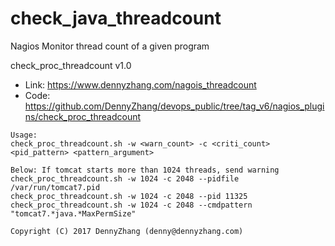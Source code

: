 check_java_threadcount
==============
Nagios Monitor thread count of a given program

check_proc_threadcount v1.0

- Link: https://www.dennyzhang.com/nagois_threadcount
- Code: https://github.com/DennyZhang/devops_public/tree/tag_v6/nagios_plugins/check_proc_threadcount

```
Usage:
check_proc_threadcount.sh -w <warn_count> -c <criti_count> <pid_pattern> <pattern_argument>

Below: If tomcat starts more than 1024 threads, send warning
check_proc_threadcount.sh -w 1024 -c 2048 --pidfile /var/run/tomcat7.pid
check_proc_threadcount.sh -w 1024 -c 2048 --pid 11325
check_proc_threadcount.sh -w 1024 -c 2048 --cmdpattern "tomcat7.*java.*MaxPermSize"

Copyright (C) 2017 DennyZhang (denny@dennyzhang.com)
```
